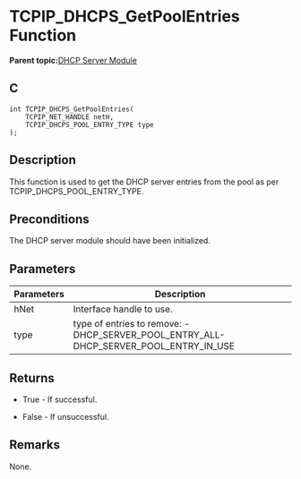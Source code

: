 # TCPIP\_DHCPS\_GetPoolEntries Function

**Parent topic:**[DHCP Server Module](GUID-27C514CD-DE28-4215-BB75-6C8EA971E12E.md)

## C

```
int TCPIP_DHCPS_GetPoolEntries(
    TCPIP_NET_HANDLE netH, 
    TCPIP_DHCPS_POOL_ENTRY_TYPE type
);
```

## Description

This function is used to get the DHCP server entries from the pool as per TCPIP\_DHCPS\_POOL\_ENTRY\_TYPE.

## Preconditions

The DHCP server module should have been initialized.

## Parameters

|Parameters|Description|
|----------|-----------|
|hNet|Interface handle to use.|
|type|type of entries to remove: - DHCP\_SERVER\_POOL\_ENTRY\_ALL- DHCP\_SERVER\_POOL\_ENTRY\_IN\_USE|

## Returns

-   True - If successful.

-   False - If unsuccessful.


## Remarks

None.

